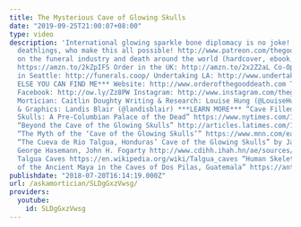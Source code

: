 ```yaml
---
title: The Mysterious Cave of Glowing Skulls
date: "2019-09-25T21:00:07+08:00"
type: video
description: 'International glowing sparkle bone diplomacy is no joke! Thank you Patron
  deathlings, who make this all possible! http://www.patreon.com/thegooddeath MY BOOKS
  on the funeral industry and death around the world (hardcover, ebook, or audiobook):
  https://amzn.to/2kZpIFS Order in the UK: http://amzn.to/2x2Z2aL Co-Op Funeral Home
  in Seattle: http://funerals.coop/ Undertaking LA: http://www.undertakingla.com ***WHERE
  ELSE YOU CAN FIND ME*** Website: http://www.orderofthegooddeath.com Twitter: http://www.twitter.com/thegooddeath
  Facebook: http://ow.ly/Zz8PW Instagram: http://www.instagram.com/thegooddeath ***CREDITS***
  Mortician: Caitlin Doughty Writing & Research: Louise Hung (@LouiseHung1) Editor
  & Graphics: Landis Blair (@landisblair) ***LEARN MORE*** “Cave Filled With Glowing
  Skulls: A Pre-Columbian Palace of the Dead” https://www.nytimes.com/1994/10/04/science/cave-filled-with-glowing-skulls-a-pre-columbian-palace-of-the-dead.html
  “Beyond the Cave of the Glowing Skulls” http://articles.latimes.com/1997-01-30/local/me-23775_1_cave-glowing-skulls
  “The Myth of the ‘Cave of the Glowing Skulls’” https://www.mnn.com/earth-matters/wilderness-resources/stories/myth-cave-glowing-skulls
  “The Cueva de Rio Talgua, Honduras’ Cave of the Glowing Skulls” by James E. Brady,
  George Hasemann, John H. Fogarty http://www.cdihh.ihah.hn/ae/sources/PDF/1361-Informedeinvestigacion.PDF
  Talgua Caves https://en.wikipedia.org/wiki/Talgua_caves “Human Skeletal Remains
  of the Ancient Maya in the Caves of Dos Pilas, Guatemala” https://anthropology.tamu.edu/wp-content/uploads/sites/11/2016/07/Minjares-MA2003.pdf'
publishdate: "2018-07-20T16:14:19.000Z"
url: /askamortician/SLDgGxzVwsg/
providers:
  youtube:
    id: SLDgGxzVwsg
---
```

